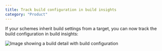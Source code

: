 ```yaml
---
title: Track build configuration in build insights
category: "Product"
---
```


If your schemes inherit build settings from a target, you can now track the build configuration in build insights:

![Image showing a build detail with build configuration](/marketing/images/changelog/2025.09.30-build-with-configuration.png)
